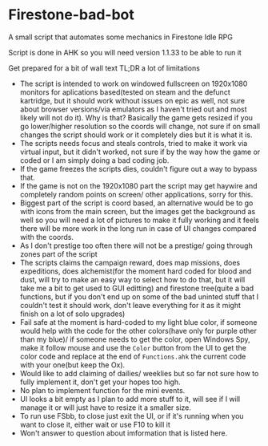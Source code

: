 # Firestone-bad-bot
A small script that automates some mechanics in Firestone Idle RPG

Script is done in AHK so you will need version 1.1.33 to be able to run it

Get prepared for a bit of wall text TL;DR a lot of limitations

* The script is intended to work on windowed fullscreen on 1920x1080 monitors for aplications based(tested on steam and the defunct kartridge, but it should work without issues on epic as well, not sure about browser versions/via emulators as I haven't tried out and most likely will not do it). Why is that? Basically the game gets resized if you go lower/higher resolution so the coords will change, not sure if on small changes the script should work or it completely dies but it is what it is.
* The scripts needs focus and steals controls, tried to make it work via virtual input, but it didn't worked, not sure if by the way how the game or coded or I am simply doing a bad coding job.
* If the game freezes the scripts dies, couldn't figure out a way to bypass that.
* If the game is not on the 1920x1080 part the script may get haywire and completely random points on screen/ other applications, sorry for this.
* Biggest part of the script is coord based, an alternative would be to go with icons from the main screen, but the images get the background as well so you will need a lot of pictures to make it fully working and it feels there will be more work in the long run in case of UI changes compared with the coords.
* As I don't prestige too often there will not be a prestige/ going through zones part of the script
* The scripts claims the campaign reward, does map missions, does expeditions, does alchemist(for the moment hard coded for blood and dust, will try to make an easy way to select how to do that, but it will take me a bit to get used to GUI editting) and firestone tree(quite a bad functions, but if you don't end up on some of the bad uninted stuff that I couldn't test it should work, don't leave everything for it as it might finish on a lot of solo upgrades)
* Fail safe at the moment is hard-coded to my light blue color, if someone would help with the code for the other colors(have only for purple other than my blue)/ if someone needs to get the color, open Windows Spy, make it follow mouse and use the `Color` button from the UI to get the color code and replace at the end of `Functions.ahk` the current code with your one(but keep the Ox).
* Would like to add claiming of dailies/ weeklies but so far not sure how to fully implement it, don't get your hopes too high.
* No plan to implement function for the mini events.
* UI looks a bit empty as I plan to add more stuff to it, will see if I will manage it or will just have to resize it a smaller size.
* To run use FSbb, to close just exit the UI, or if it's running when you want to close it, either wait or use F10 to kill it
* Won't answer to question about imformation that is listed here.
